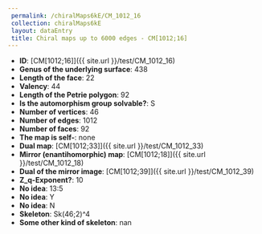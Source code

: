 ```yaml
--- 
 permalink: /chiralMaps6kE/CM_1012_16 
 collection: chiralMaps6kE
 layout: dataEntry
 title: Chiral maps up to 6000 edges - CM[1012;16]
---
```


- **ID**: [CM[1012;16]]({{ site.url }}/test/CM_1012_16)
- **Genus of the underlying surface**: 438
- **Length of the face**: 22
- **Valency**: 44
- **Length of the Petrie polygon**: 92
- **Is the automorphism group solvable?**: S
- **Number of vertices**: 46
- **Number of edges**: 1012
- **Number of faces**: 92
- **The map is self-**: none
- **Dual map**: [CM[1012;33]]({{ site.url }}/test/CM_1012_33)
- **Mirror (enantihomorphic) map**: [CM[1012;18]]({{ site.url }}/test/CM_1012_18)
- **Dual of the mirror image**: [CM[1012;39]]({{ site.url }}/test/CM_1012_39)
- **Z_q-Exponent?**: 10
- **No idea**:  13:5
- **No idea**: Y
- **No idea**: N
- **Skeleton**: Sk(46;2)^4
- **Some other kind of skeleton**: nan
